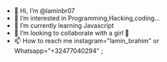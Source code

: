 - 👋 Hi, I’m @laminbr07
- 👀 I’m interested in Programming,Hacking,coding...
- 🌱 I’m currently learning Javascript
- 💞️ I’m looking to collaborate with a girl 💞️
- 📫 How to reach me instagram="lamin_brahim" or Whatsapp="+32477040294" ;

<!---
laminbr07/laminbr07 is a ✨ special ✨ repository because its `README.md` (this file) appears on your GitHub profile.
You can click the Preview link to take a look at your changes.
--->
